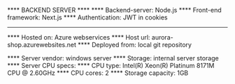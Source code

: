 ****	BACKEND SERVER        ****
****	Backend-server: Node.js
****	Front-end framework: Next.js
****	Authentication: JWT in cookies
****
****	Hosted on: Azure webservices
****	Host url: aurora-shop.azurewebsites.net
****	Deployed from: local git repository

****	Server vendor: windows server
****	Storage: internal server storage
****	Server CPU specs:
****		CPU type: Intel(R) Xeon(R) Platinum 8171M CPU @ 2.60GHz
****		CPU cores: 2
****	Storage capacity: 1GB









